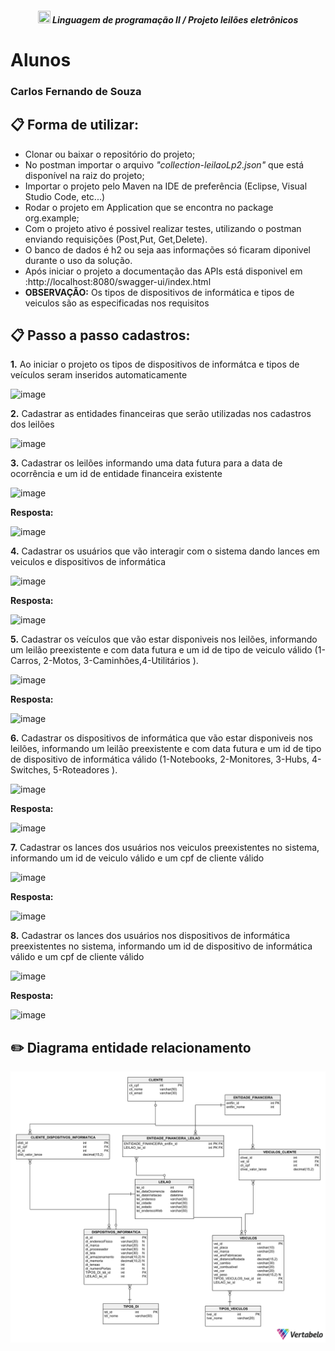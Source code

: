 <h5 align="center"> <img src = "https://github.com/Time-1-ADS/ProjetoGSW/blob/sprints/Imagens%20Geral/Fatec_logo.png" width="20" height="20" /> Linguagem de programação II / Projeto leilões eletrônicos </h5>

# Alunos
### Carlos Fernando de Souza

## :clipboard: Forma de utilizar:
* Clonar ou baixar o repositório do projeto;
* No postman importar o arquivo  _"collection-leilaoLp2.json"_  que está disponível na raiz do projeto;
* Importar o projeto pelo Maven na IDE de preferência (Eclipse, Visual Studio Code, etc...)
* Rodar o projeto em  Application que se encontra no package org.example;
* Com o projeto ativo é possivel realizar testes, utilizando o postman enviando requisições (Post,Put, Get,Delete). 
* O banco de dados é h2 ou seja aas informações só ficaram diponivel durante o uso da solução.
* Após iniciar  o projeto a documentação das APIs está disponivel em :http://localhost:8080/swagger-ui/index.html
* **OBSERVAÇÃO:** Os tipos de dispositivos de informática e tipos de veiculos são as especificadas nos requisitos

## :clipboard: Passo a passo cadastros:
**1.** Ao iniciar o projeto os tipos de dispositivos de informátca e tipos de veículos seram inseridos automaticamente

  ![image](https://github.com/Antonio-Zago/leilaoEletronicoLp2/assets/80283126/327d83df-0d6f-4fa6-9d57-d100da31ed89)

**2.** Cadastrar as entidades financeiras que serão utilizadas nos cadastros dos leilões

   ![image](https://github.com/Antonio-Zago/leilaoEletronicoLp2/assets/80283126/5fb4641a-67e7-473e-8001-8e05b6576d06)

**3.** Cadastrar os leilões informando uma data futura para a data de ocorrência e um id de entidade financeira existente

   ![image](https://github.com/Antonio-Zago/leilaoEletronicoLp2/assets/80283126/053e0080-45ee-49ee-8500-e60c53c9905b)

   **Resposta:**
   
   ![image](https://github.com/Antonio-Zago/leilaoEletronicoLp2/assets/80283126/3cdd11fd-fa20-4f1a-8b30-cba14db5afb4)

**4.** Cadastrar os usuários que vão interagir com o sistema dando lances em veiculos e dispositivos de informática

   ![image](https://github.com/Antonio-Zago/leilaoEletronicoLp2/assets/80283126/1ba0d33f-2154-4fa7-9f89-9727378518ac)

   **Resposta:**

   ![image](https://github.com/Antonio-Zago/leilaoEletronicoLp2/assets/80283126/afbb3e35-aed4-49e3-9b07-0517231a941d)

**5.** Cadastrar os veículos que vão estar disponiveis nos leilões, informando um leilão preexistente e com data futura e um id de tipo de veiculo válido (1-Carros, 2-Motos, 3-Caminhões,4-Utilitários ).

   ![image](https://github.com/Antonio-Zago/leilaoEletronicoLp2/assets/80283126/b6a77f31-5767-4410-896d-8c3f8b0607b2)

   **Resposta:**

   ![image](https://github.com/Antonio-Zago/leilaoEletronicoLp2/assets/80283126/e248475f-e564-4210-a488-d7aefd6c37fb)

**6.** Cadastrar os dispositivos de informática que vão estar disponiveis nos leilões, informando um leilão preexistente e com data futura e um id de tipo de dispositivo de informática válido (1-Notebooks, 2-Monitores, 3-Hubs, 4-Switches, 5-Roteadores ).

   ![image](https://github.com/Antonio-Zago/leilaoEletronicoLp2/assets/80283126/7d51488c-cec8-4bed-b3dd-284ef9aa4904)

   **Resposta:**

   ![image](https://github.com/Antonio-Zago/leilaoEletronicoLp2/assets/80283126/7a66c3e5-e549-4b01-95e7-80356973aa14)

**7.** Cadastrar os lances dos usuários nos veiculos preexistentes no sistema, informando um id de veiculo válido e um cpf de cliente válido

   ![image](https://github.com/Antonio-Zago/leilaoEletronicoLp2/assets/80283126/602952e5-5499-45fb-a8c0-5f4749048fe5)

   **Resposta:**

   ![image](https://github.com/Antonio-Zago/leilaoEletronicoLp2/assets/80283126/8aae4469-ad0f-40ed-ae93-b00e95d9f65c)


**8.** Cadastrar os lances dos usuários nos dispositivos de informática preexistentes no sistema, informando um id de dispositivo de informática válido e um cpf de cliente válido
 
   ![image](https://github.com/Antonio-Zago/leilaoEletronicoLp2/assets/80283126/d9579c31-7ee6-41e9-a728-17ee2ad34d7e)

   **Resposta:**

   ![image](https://github.com/Antonio-Zago/leilaoEletronicoLp2/assets/80283126/1048abd1-b0cf-441f-8eb9-d866374de1b5)


   



   






## :pencil2: Diagrama entidade relacionamento

<img src="https://github.com/Antonio-Zago/leilaoEletronicoLp2/blob/main/Leil%C3%A3o_Eletr%C3%B4nico_Physical_Export-2023-08-26_10-14.png">
          
